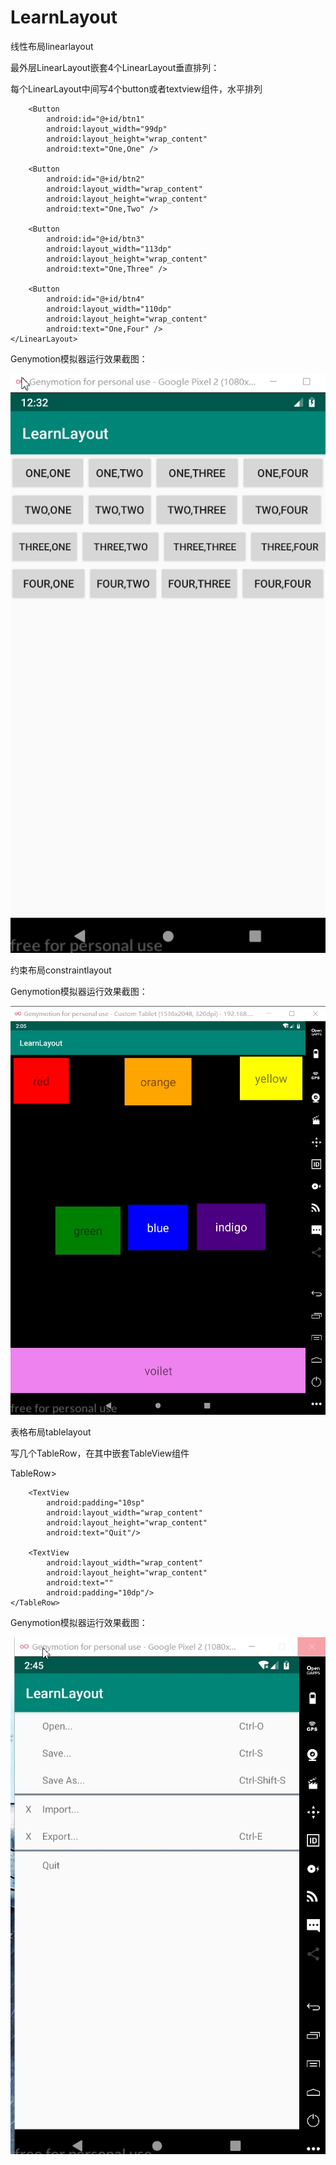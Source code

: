# LearnLayout

线性布局linearlayout

最外层LinearLayout嵌套4个LinearLayout垂直排列：
<LinearLayout xmlns:android="http://schemas.android.com/apk/res/android"
    android:layout_width="match_parent"
    android:layout_height="match_parent"
    android:orientation="vertical">
    
每个LinearLayout中间写4个button或者textview组件，水平排列
    <LinearLayout
        android:layout_width="match_parent"
        android:layout_height="wrap_content"
        android:orientation="horizontal">

        <Button
            android:id="@+id/btn1"
            android:layout_width="99dp"
            android:layout_height="wrap_content"
            android:text="One,One" />

        <Button
            android:id="@+id/btn2"
            android:layout_width="wrap_content"
            android:layout_height="wrap_content"
            android:text="One,Two" />

        <Button
            android:id="@+id/btn3"
            android:layout_width="113dp"
            android:layout_height="wrap_content"
            android:text="One,Three" />

        <Button
            android:id="@+id/btn4"
            android:layout_width="110dp"
            android:layout_height="wrap_content"
            android:text="One,Four" />
    </LinearLayout>
    
Genymotion模拟器运行效果截图：

![image](https://github.com/grapeyu/LearnLayout/blob/master/images/搜狗截图20190325003254.jpg)

约束布局constraintlayout

Genymotion模拟器运行效果截图：

![image](https://github.com/grapeyu/LearnLayout/blob/master/images/搜狗截图20190325140533.jpg)

表格布局tablelayout

写几个TableRow，在其中嵌套TableView组件

TableRow>
        <TextView
            android:layout_width="20dp"
            android:layout_height="match_parent"
            android:gravity="center"
            android:layout_marginLeft="10sp"
            android:text=""/>

        <TextView
            android:padding="10sp"
            android:layout_width="wrap_content"
            android:layout_height="wrap_content"
            android:text="Quit"/>

        <TextView
            android:layout_width="wrap_content"
            android:layout_height="wrap_content"
            android:text=""
            android:padding="10dp"/>
    </TableRow>

Genymotion模拟器运行效果截图：

![image](https://github.com/grapeyu/LearnLayout/blob/master/images/搜狗截图20190325144742.jpg)
